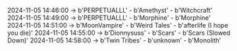 2024-11-05 14:46:00 -> b'PERPETUALLL' - b'Amethyst' - b'Witchcraft'
2024-11-05 14:49:00 -> b'PERPETUALLL' - b'Morphine' - b'Morphine'
2024-11-05 14:51:00 -> b'MoonVampire' - b'Weird Tales' - b'afterlife (I hope you die)'
2024-11-05 14:55:00 -> b'Dionnysuss' - b'Scars' - b'Scars (Slowed Down)'
2024-11-05 14:58:00 -> b'Twin Tribes' - b'unknown' - b'Monolith'
